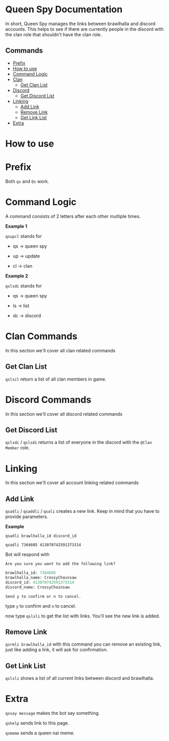 # Queen Spy Documentation 
In short, Queen Spy manages the links between brawlhalla and discord accounts. This helps to see if there are currently people in the discord with the clan role that shouldn't have the clan role.

## Commands
- [Prefix](#prefix)
- [How to use](#how-to-use)
- [Command Logic](#command-logic)
- [Clan](#clan-commands)
  - [Get Clan List](#get-clan-list)
- [Discord](#discord-commands)
  - [Get Discord List](#get-discord-list)
- [Linking](#linking-commands)
  - [Add Link](#add-link)
  - [Remove Link](#remove-link)
  - [Get Link List](#get-link-list)
- [Extra](#extra-commands)

# How to use

# Prefix
Both `qs` and `Qs` work.

# Command Logic
A command consists of 2 letters after each other multiple times.

**Example 1**

`qsupcl` stands for 

- qs -> queen spy

- up -> update

- cl -> clan

**Example 2**

`qslsdc` stands for

- qs -> queen spy

- ls -> list

- dc -> discord

# Clan Commands
In this section we'll cover all clan related commands

## Get Clan List
`qslscl` return a list of all clan members in game.

# Discord Commands
In this section we'll cover all discord related commands

## Get Discord List
`qslsdc` / `qslsdi` returns a list of everyone in the discord with the `@Clan Member` role.

# Linking
In this section we'll cover all account linking related commands

## Add Link
`qsadli` / `qsaddli` / `qsali` creates a new link. Keep in mind that you have to provide parameters.

**Example**

`qsadli brawlhalla_id discord_id`

`qsadli 7364605 413070742591373314`

Bot will respond with 

`Are you sure you want to add the following link?`

```py
brawlhalla_id: 7364605
brawlhalla_name: CrossyChainsaw
discord_id: 413070742591373314
discord_name: CrossyChainsaw
```
`Send y to confirm or n to cancel.`

type `y` to confirm and `n` to cancel.

now type `qslsli` to get the list with links. You'll see the new link is added.

## Remove Link
`qsrmli brawlhalla_id` with this command you can remove an existing link, just like adding a link, it will ask for confirmation.

## Get Link List
`qslsli` shows a list of all current links between discord and brawlhalla.

# Extra
`qssay message` makes the bot say something.

`qshelp` sends link to this page.

`qsmeme` sends a queen nai meme.

